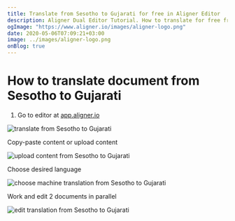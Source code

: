 ```yaml
---
title: Translate from Sesotho to Gujarati for free in Aligner Editor
description: Aligner Dual Editor Tutorial. How to translate for free from Sesotho to Gujarati. Aligner is multilingual document management platform. 
ogImage: "https://www.aligner.io/images/aligner-logo.png"
date: 2020-05-06T07:09:21+03:00
image: ../images/aligner-logo.png
onBlog: true
---
```


# How to translate document from Sesotho to Gujarati

1. Go to editor at [app.aligner.io](https://app.aligner.io "Aligner App web page")

![translate from Sesotho to Gujarati](../aligner-blank-editor.png "translate from Sesotho to Gujarati")

Copy-paste content or upload content

![upload content from Sesotho to Gujarati](../aligner-uploaded-document.png "upload content from Sesotho to Gujarati")

Choose desired language

![choose machine translation from Sesotho to Gujarati](../aligner-language-dropdown.png "choose machine translation from Sesotho to Gujarati")

Work and edit 2 documents in parallel

![edit translation from Sesotho to Gujarati](../aligner-double-sitded-editor.png "edit translation from Sesotho to Gujarati")

